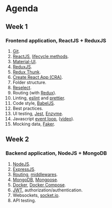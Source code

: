 # Agenda

## Week 1

### Frontend application, ReactJS + ReduxJS

1.  [Git](https://git-scm.com/).
2.  [ReactJS](https://reactjs.org/), [lifecycle methods](https://twitter.com/dan_abramov/status/981712092611989509).
3.  [Material-UI](https://material-ui.com/).
4.  [ReduxJS](https://redux.js.org/).
5.  [Redux Thunk](https://github.com/reduxjs/redux-thunk).
6.  [Create React App (CRA)](https://github.com/facebook/create-react-app).
7.  Folder structure.
8.  [Reselect](https://github.com/reduxjs/reselect).
9.  Routing (with [Redux](https://github.com/reactjs/react-router-redux)).
10. Linting, [eslint](https://eslint.org/) and [prettier](https://github.com/prettier/prettier).
11. Code style, [BabelJS](https://babeljs.io).
12. Best practices.
13. UI testing, [Jest](https://facebook.github.io/jest/), [Enzyme](https://github.com/airbnb/enzyme).
14. Javascript [event loop](https://medium.com/front-end-hacking/javascript-event-loop-explained-4cd26af121d4), ([video](https://www.youtube.com/watch?v=8aGhZQkoFbQ)).
15. Mocking data, [Faker](https://www.npmjs.com/package/faker).

## Week 2

### Backend application, NodeJS + MongoDB

1.  [NodeJS](https://nodejs.org/en/).
2.  [ExpressJS](https://expressjs.com/).
3.  [Routing](https://expressjs.com/en/guide/routing.html), [middlewares](https://expressjs.com/en/guide/writing-middleware.html).
4.  [MongoDB](https://www.mongodb.com/), [Mongoose](http://mongoosejs.com/).
5.  [Docker](https://www.docker.com/), [Docker Compose](https://docs.docker.com/compose/).
6.  [JWT](https://docs.docker.com/compose/), authorization/authentication.
7.  Websockets, [socket.io](https://socket.io/).
8.  API testing.
